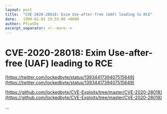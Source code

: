 ```yaml
---
layout: post
title:  "CVE-2020-28018: Exim Use-after-free (UAF) leading to RCE"
date:   1990-01-01 19:55:00 +0000
author: PfiatDe
excerpt_separator: <!--more-->
---
```


# CVE-2020-28018: Exim Use-after-free (UAF) leading to RCE

[https://twitter.com/lockedbyte/status/1393441739407515649](https://twitter.com/lockedbyte/status/1393441739407515649)

[https://github.com/lockedbyte/CVE-Exploits/tree/master/CVE-2020-28018](https://github.com/lockedbyte/CVE-Exploits/tree/master/CVE-2020-28018)

...
<!--more-->
